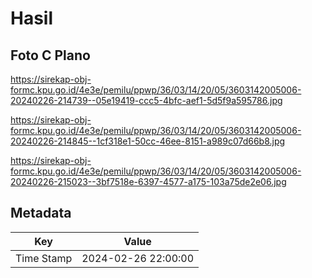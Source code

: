 # Hasil

## Foto C Plano

https://sirekap-obj-formc.kpu.go.id/4e3e/pemilu/ppwp/36/03/14/20/05/3603142005006-20240226-214739--05e19419-ccc5-4bfc-aef1-5d5f9a595786.jpg

https://sirekap-obj-formc.kpu.go.id/4e3e/pemilu/ppwp/36/03/14/20/05/3603142005006-20240226-214845--1cf318e1-50cc-46ee-8151-a989c07d66b8.jpg

https://sirekap-obj-formc.kpu.go.id/4e3e/pemilu/ppwp/36/03/14/20/05/3603142005006-20240226-215023--3bf7518e-6397-4577-a175-103a75de2e06.jpg


## Metadata

| Key        | Value               |
| ---------- | ------------------- |
| Time Stamp | 2024-02-26 22:00:00 |



